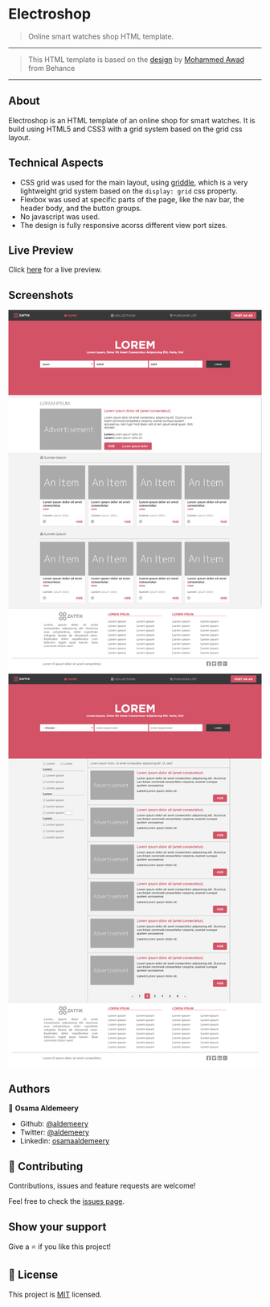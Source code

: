 # Electroshop

> Online smart watches shop HTML template.

---

> This HTML template is based on the [design](https://www.behance.net/gallery/24796463/ZATTIX) by [Mohammed Awad](https://www.behance.net/M_Awad) from Behance

---

## About

Electroshop is an HTML template of an online shop for smart watches.
It is build using HTML5 and CSS3 with a grid system based on the grid css layout.

## Technical Aspects

- CSS grid was used for the main layout, using [griddle](https://github.com/aldemeery/griddle), which is
  a very lightweight grid system based on the `display: grid` css property.
- Flexbox was used at specific parts of the page, like the nav bar, the header body, and the button groups.
- No javascript was used.
- The design is fully responsive acorss different view port sizes.

## Live Preview

Click [here](https://raw.githack.com/aldemeery/electroshop/develop/index.html) for a live preview.

## Screenshots

![screenshot](./assets/images/home_screenshot.png)
![screenshot](./assets/images/search_screenshot.png)

## Authors

👤 **Osama Aldemeery**

- Github: [@aldemeery](https://github.com/aldemeery)
- Twitter: [@aldemeery](https://twitter.com/aldemeery)
- Linkedin: [osamaaldemeery](https://linkedin.com/in/osamaaldemeery)

## 🤝 Contributing

Contributions, issues and feature requests are welcome!

Feel free to check the [issues page](issues/).

## Show your support

Give a ⭐️ if you like this project!

## 📝 License

This project is [MIT](LICENSE) licensed.
